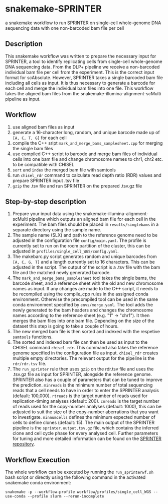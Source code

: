 # snakemake-SPRINTER
a snakemake workflow to run SPRINTER on single-cell whole-genome DNA sequencing data with one non-barcoded bam file per cell

## Description
This snakemake workflow was written to prepare the necessary input for SPRINTER, a tool to identify replicating cells from single-cell whole-genome DNA sequencing data. From the DLP+ pipeline we receive a non-barcoded individual bam file per cell from the experiment. This is the correct input format for scAbsolute. However, SPRINTER takes a single barcoded bam file including all cells as input. It is thus necessary to generate a barcode for each cell and merge the individual bam files into one file. This workflow takes the aligned bam files from the snakemake-illumina-alignment-scMulti pipeline as input. 

## Workflow
1. use aligned bam files as input
2. generate a 16-character long, random, and unique barcode made up of `[A, C, T, G]` for each cell
3. compile the C++ sript `mark_and_merge_bams_samplesheet.cpp` for merging the single bam files
4. use compiled C++ script to barcode and merge bam files of individual cells into one bam file and change chromosome names to chr1, chr2 etc. to be compatible with CHISEL
5. `sort` and `index` the merged bam file with samtools
6. run `chisel_rdr` command to calculate read depth ratio (RDR) values and prepare SPRINTER input .tsv file 
7. `gzip` the .tsv file and run SPRINTER on the prepared .tsv.gz file

## Step-by-step description
1. Prepare your input data using the snakemake-illumina-alignment-scMulti pipeline which outputs an aligned bam file for each cell in the experiment. The bam files should be placed in `results/singlebams` in a separate directory using the sample name. 
2. The sample name (SLX) and path to the reference genome need to be adjusted in the configuration file `config/main.yaml`. The profile is currently set to run on the rocm partition of the cluster, this can be adjusted in `profiles/single_cell_WGS/config.yaml`.
3. The makebarc.py script generates random and unique barcodes from `[A, C, G, T]` and a length currently set to 16 characters. This can be adjusted in the script. The output of the script is a .tsv file with the bam file and the matched newly generated barcode. 
4. The `mark_and_merge_bams_samplesheet` tool takes the single bams, the barcode sheet, and a reference sheet with the old and new chromosome names as input. If any changes are made to the C++ script, it needs to be recompiled using the compile_cpp rules in the assigned conda environment. Otherwise the precompiled tool can be used in the same conda environment specified by `envs/merge.yaml`. The tool adds the newly generated to the bam headers and changes the chromosome names according to the reference sheet (e.g. "1" -> "chr1"). It then merges the bam files into one bam file. Depending on the size of the dataset this step is going to take a couple of hours.
5. The new merged bam file is then sorted and indexed with the respetive `samtools` functions.
6. The sorted and indexed bam file can then be used as input to the CHISEL command `chisel_rdr`. This command also takes the reference genome specified in the configuration file as input. `chisel_rdr` creates multiple empty directories. The relevant output for the pipeline is the `rdr/rdr.tsv` file. 
7. The `run_sprinter` rule then uses `gzip` on the rdr.tsv file and uses the .tsv.gz file as input for SPRINTER, alongside the reference genome. SPRINTER also has a couple of parameters that can be tuned to improve the prediction. `minreads` is the minimum number of total sequencing reads that a cell needs to have in order to enter the SPRINTER analysis (default: 100,000). `rtreads` is the target number of reads used for replication-timing analyses (default: 200). `cnreads` is the target number of reads used for the copy-number analyses (default: 1000), this can be adjusted to suit the size of the copy-number aberrations that you want to investigate. `minnumcells` defines the minimum expected number of cells to define clones (default: 15). The main output of the SPRINTER pipeline is the `sprinter.output.tsv.gz` file, which contains the inferred clone and cell cycle phase for every analysed cell. Further parameters for tuning and more detailed information can be found on the [SPRINTER repository](https://github.com/zaccaria-lab/SPRINTER).

## Workflow Execution
The whole workflow can be executed by running the `run_sprinterwf.sh` bash script or directly using the following command in the activated snakemake conda environment:
```
snakemake -p --workflow-profile workflow/profiles/single_cell_WGS --use-conda --profile slurm --rerun-incomplete
```

